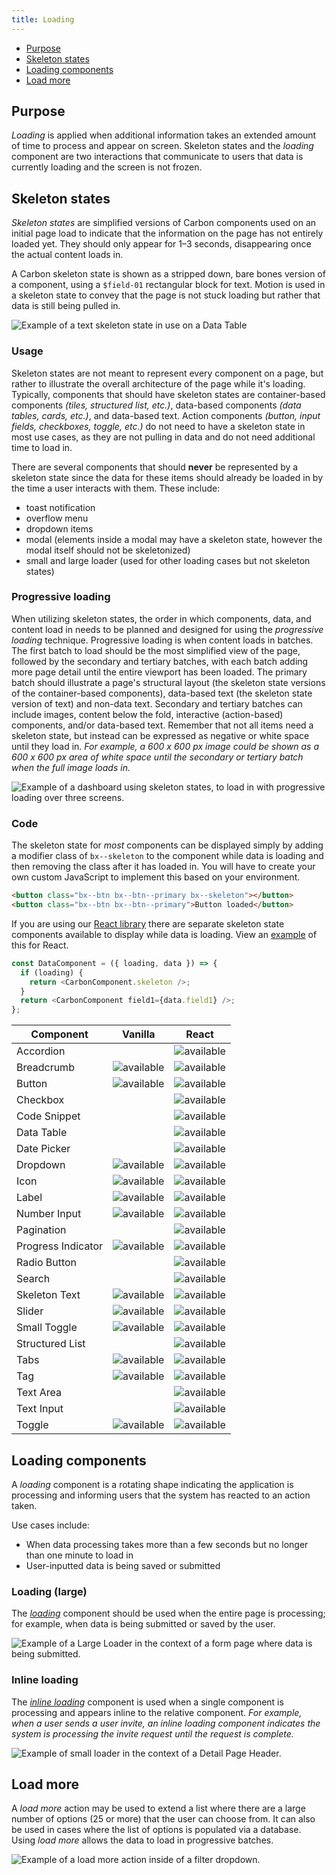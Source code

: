 ```yaml
---
title: Loading
---
```


<AnchorLinks>
<ul>
    <li><a data-scroll href="#purpose">Purpose</a></li>
    <li><a data-scroll href="#skeleton-states">Skeleton states</a></li>
    <li><a data-scroll href="#loading-components">Loading components</a></li>
    <li><a data-scroll href="#load-more">Load more</a></li>
</ul>
</AnchorLinks>


## Purpose

_Loading_ is applied when additional information takes an extended amount of time to process and appear on screen. Skeleton states and the _loading_ component are two interactions that communicate to users that data is currently loading and the screen is not frozen.


## Skeleton states

_Skeleton states_ are simplified versions of Carbon components used on an initial page load to indicate that the information on the page has not entirely loaded yet. They should only appear for 1–3 seconds, disappearing once the actual content loads in.

A Carbon skeleton state is shown as a stripped down, bare bones version of a component, using a `$field-01` rectangular block for text. Motion is used in a skeleton state to convey that the page is not stuck loading but rather that data is still being pulled in.

<ImageComponent cols="8" caption="Example of a text skeleton state in a data table.">

![Example of a text skeleton state in use on a Data Table](images/data-table-skeleton-state.gif)

</ImageComponent>

### Usage

Skeleton states are not meant to represent every component on a page, but rather to illustrate the overall architecture of the page while it's loading. Typically, components that should have skeleton states are container-based components _(tiles, structured list, etc.)_, data-based components _(data tables, cards, etc.)_, and data-based text. Action components _(button, input fields, checkboxes, toggle, etc.)_ do not need to have a skeleton state in most use cases, as they are not pulling in data and do not need additional time to load in.

There are several components that should **never** be represented by a skeleton state since the data for these items should already be loaded in by the time a user interacts with them. These include:

- toast notification
- overflow menu
- dropdown items
- modal (elements inside a modal may have a skeleton state, however the modal itself should not be skeletonized)
- small and large loader (used for other loading cases but not skeleton states)

### Progressive loading

When utilizing skeleton states, the order in which components, data, and content load in needs to be planned and designed for using the _progressive loading_ technique. Progressive loading is when content loads in batches. The first batch to load should be the most simplified view of the page, followed by the secondary and tertiary batches, with each batch adding more page detail until the entire viewport has been loaded. The primary batch should illustrate a page's structural layout (the skeleton state versions of the container-based components), data-based text (the skeleton state version of text) and non-data text. Secondary and tertiary batches can include images, content below the fold, interactive (action-based) components, and/or data-based text. Remember that not all items need a skeleton state, but instead can be expressed as negative or white space until they load in. _For example, a 600 x 600 px image could be shown as a 600 x 600 px area of white space until the secondary or tertiary batch when the full image loads in._

<ImageComponent cols="8" caption="Example of a dashboard using skeleton states to demonstrate progressive loading">

![Example of a dashboard using skeleton states, to load in with progressive loading over three screens.](images/Progressive-Loading.png)

</ImageComponent>

### Code

The skeleton state for _most_ components can be displayed simply by adding a modifier class of `bx--skeleton` to the component while data is loading and then removing the class after it has loaded in. You will have to create your own custom JavaScript to implement this based on your environment.

```html
<button class="bx--btn bx--btn--primary bx--skeleton"></button>
<button class="bx--btn bx--btn--primary">Button loaded</button>
```

If you are using our [React library](http://react.carbondesignsystem.com/) there are separate skeleton state components available to display while data is loading. View an [example](https://codesandbox.io/s/wq264y43k8) of this for React.

```javascript
const DataComponent = ({ loading, data }) => {
  if (loading) {
    return <CarbonComponent.skeleton />;
  }
  return <CarbonComponent field1={data.field1} />;
};
```

| Component          | Vanilla                                   | React                                     |
| ------------------ | ----------------------------------------- | ----------------------------------------- |
| Accordion          |                                           | ![available](images/checkmark--glyph.svg) |
| Breadcrumb         | ![available](images/checkmark--glyph.svg) | ![available](images/checkmark--glyph.svg) |
| Button             | ![available](images/checkmark--glyph.svg) | ![available](images/checkmark--glyph.svg) |
| Checkbox           |                                           | ![available](images/checkmark--glyph.svg) |
| Code Snippet       |                                           | ![available](images/checkmark--glyph.svg) |
| Data Table         |                                           | ![available](images/checkmark--glyph.svg) |
| Date Picker        |                                           | ![available](images/checkmark--glyph.svg) |
| Dropdown           | ![available](images/checkmark--glyph.svg) | ![available](images/checkmark--glyph.svg) |
| Icon               | ![available](images/checkmark--glyph.svg) | ![available](images/checkmark--glyph.svg) |
| Label              | ![available](images/checkmark--glyph.svg) | ![available](images/checkmark--glyph.svg) |
| Number Input       | ![available](images/checkmark--glyph.svg) | ![available](images/checkmark--glyph.svg) |
| Pagination         |                                           | ![available](images/checkmark--glyph.svg) |
| Progress Indicator | ![available](images/checkmark--glyph.svg) | ![available](images/checkmark--glyph.svg) |
| Radio Button       |                                           | ![available](images/checkmark--glyph.svg) |
| Search             |                                           | ![available](images/checkmark--glyph.svg) |
| Skeleton Text      | ![available](images/checkmark--glyph.svg) | ![available](images/checkmark--glyph.svg) |
| Slider             | ![available](images/checkmark--glyph.svg) | ![available](images/checkmark--glyph.svg) |
| Small Toggle       | ![available](images/checkmark--glyph.svg) | ![available](images/checkmark--glyph.svg) |
| Structured List    |                                           | ![available](images/checkmark--glyph.svg) |
| Tabs               | ![available](images/checkmark--glyph.svg) | ![available](images/checkmark--glyph.svg) |
| Tag                | ![available](images/checkmark--glyph.svg) | ![available](images/checkmark--glyph.svg) |
| Text Area          |                                           | ![available](images/checkmark--glyph.svg) |
| Text Input         |                                           | ![available](images/checkmark--glyph.svg) |
| Toggle             | ![available](images/checkmark--glyph.svg) | ![available](images/checkmark--glyph.svg) |

## Loading components

A _loading_ component is a rotating shape indicating the application is processing and informing users that the system has reacted to an action taken.

Use cases include:

- When data processing takes more than a few seconds but no longer than one minute to load in
- User-inputted data is being saved or submitted

### Loading (large)

The [_loading_](/components/loading/code) component should be used when the entire page is processing; for example, when data is being submitted or saved by the user.

<ImageComponent cols="8" caption="Example of a large loader in context.">

![Example of a Large Loader in the context of a form page where data is being submitted.](images/Large-Loader.png)

</ImageComponent>

### Inline loading

The [_inline loading_](/components/inline-loading/code) component is used when a single component is processing and appears inline to the relative component. _For example, when a user sends a user invite, an inline loading component indicates the system is processing the invite request until the request is complete._

<ImageComponent cols="8" caption="Example of inline loader in context.">

![Example of small loader in the context of a Detail Page Header.](images/inline-loading-animated.gif)

</ImageComponent>

## Load more

A _load more_ action may be used to extend a list where there are a large number of options (25 or more) that the user can choose from. It can also be used in cases where the list of options is populated via a database. Using _load more_ allows the data to load in progressive batches.

<ImageComponent cols="8" caption="Example of load more button in context.">

![Example of a _load more_ action inside of a filter dropdown.](images/load-more.png)

</ImageComponent>

<!--## Progress Loader

A _progress loader_ is used to represent a specific load time for an item. This amount of time, whatever unit, can be measured based on actual events.

Use cases for a progress loader include:

- A file being uploaded (0 to 100%)
- A new item being provisioned (0 to 10 minutes)

*Example gif of file being uploaded (Is this the best use case?*-->
